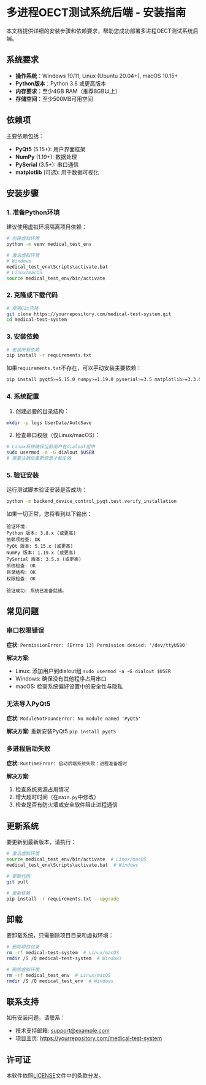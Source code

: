 # 多进程OECT测试系统后端 - 安装指南

本文档提供详细的安装步骤和依赖要求，帮助您成功部署多进程OECT测试系统后端。

## 系统要求

- **操作系统**：Windows 10/11, Linux (Ubuntu 20.04+), macOS 10.15+
- **Python版本**：Python 3.8 或更高版本
- **内存要求**：至少4GB RAM（推荐8GB以上）
- **存储空间**：至少500MB可用空间

## 依赖项

主要依赖包括：

- **PyQt5** (5.15+): 用户界面框架
- **NumPy** (1.19+): 数据处理
- **PySerial** (3.5+): 串口通信
- **matplotlib** (可选): 用于数据可视化

## 安装步骤

### 1. 准备Python环境

建议使用虚拟环境隔离项目依赖：

```bash
# 创建虚拟环境
python -m venv medical_test_env

# 激活虚拟环境
# Windows
medical_test_env\Scripts\activate.bat
# Linux/macOS
source medical_test_env/bin/activate
```

### 2. 克隆或下载代码

```bash
# 使用Git克隆
git clone https://yourrepository.com/medical-test-system.git
cd medical-test-system
```

### 3. 安装依赖

```bash
# 安装所有依赖
pip install -r requirements.txt
```

如果`requirements.txt`不存在，可以手动安装主要依赖：

```bash
pip install pyqt5>=5.15.0 numpy>=1.19.0 pyserial>=3.5 matplotlib>=3.3.0
```

### 4. 系统配置

1. 创建必要的目录结构：

```bash
mkdir -p logs UserData/AutoSave
```

2. 检查串口权限（仅Linux/macOS）：

```bash
# Linux系统确保当前用户在dialout组中
sudo usermod -a -G dialout $USER
# 需要注销后重新登录才能生效
```

### 5. 验证安装

运行测试脚本验证安装是否成功：

```bash
python -m backend_device_control_pyqt.test.verify_installation
```

如果一切正常，您将看到以下输出：

```
验证环境:
Python 版本: 3.8.x (或更高)
依赖项检查: OK
PyQt 版本: 5.15.x (或更高)
NumPy 版本: 1.19.x (或更高)
PySerial 版本: 3.5.x (或更高)
系统检查: OK
目录结构: OK
权限检查: OK

验证成功: 系统已准备就绪。
```

## 常见问题

### 串口权限错误

**症状**: `PermissionError: [Errno 13] Permission denied: '/dev/ttyUSB0'`

**解决方案**: 
- Linux: 添加用户到dialout组 `sudo usermod -a -G dialout $USER`
- Windows: 确保没有其他程序占用串口
- macOS: 检查系统偏好设置中的安全性与隐私

### 无法导入PyQt5

**症状**: `ModuleNotFoundError: No module named 'PyQt5'`

**解决方案**: 重新安装PyQt5 `pip install pyqt5`

### 多进程启动失败

**症状**: `RuntimeError: 启动后端系统失败：进程准备超时`

**解决方案**: 
1. 检查系统资源占用情况
2. 增大超时时间（在`main.py`中修改）
3. 检查是否有防火墙或安全软件阻止进程通信

## 更新系统

要更新到最新版本，请执行：

```bash
# 激活虚拟环境
source medical_test_env/bin/activate  # Linux/macOS
medical_test_env\Scripts\activate.bat  # Windows

# 更新代码
git pull

# 更新依赖
pip install -r requirements.txt --upgrade
```

## 卸载

要卸载系统，只需删除项目目录和虚拟环境：

```bash
# 删除项目目录
rm -rf medical-test-system  # Linux/macOS
rmdir /S /Q medical-test-system  # Windows

# 删除虚拟环境
rm -rf medical_test_env  # Linux/macOS
rmdir /S /Q medical_test_env  # Windows
```

## 联系支持

如有安装问题，请联系：

- 技术支持邮箱: support@example.com
- 项目主页: https://yourrepository.com/medical-test-system

## 许可证

本软件依照[LICENSE](LICENSE)文件中的条款分发。
